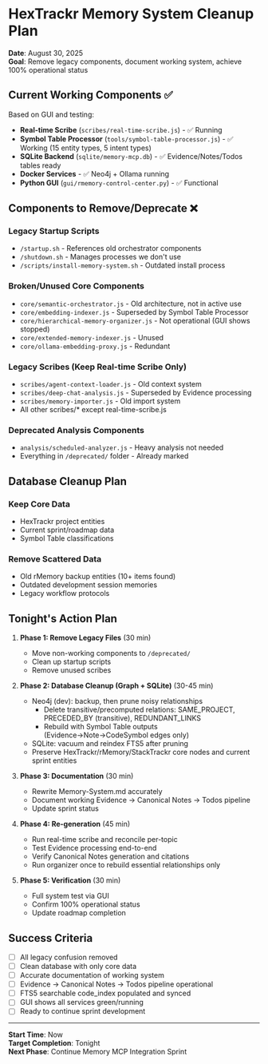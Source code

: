# HexTrackr Memory System Cleanup Plan

**Date**: August 30, 2025  
**Goal**: Remove legacy components, document working system, achieve 100% operational status

## Current Working Components ✅

Based on GUI and testing:

- **Real-time Scribe** (`scribes/real-time-scribe.js`) - ✅ Running
- **Symbol Table Processor** (`tools/symbol-table-processor.js`) - ✅ Working (15 entity types, 5 intent types)
- **SQLite Backend** (`sqlite/memory-mcp.db`) - ✅ Evidence/Notes/Todos tables ready
- **Docker Services** - ✅ Neo4j + Ollama running
- **Python GUI** (`gui/rmemory-control-center.py`) - ✅ Functional

## Components to Remove/Deprecate ❌

### Legacy Startup Scripts

- `/startup.sh` - References old orchestrator components
- `/shutdown.sh` - Manages processes we don't use
- `/scripts/install-memory-system.sh` - Outdated install process

### Broken/Unused Core Components  

- `core/semantic-orchestrator.js` - Old architecture, not in active use
- `core/embedding-indexer.js` - Superseded by Symbol Table Processor
- `core/hierarchical-memory-organizer.js` - Not operational (GUI shows stopped)
- `core/extended-memory-indexer.js` - Unused
- `core/ollama-embedding-proxy.js` - Redundant

### Legacy Scribes (Keep Real-time Scribe Only)

- `scribes/agent-context-loader.js` - Old context system
- `scribes/deep-chat-analysis.js` - Superseded by Evidence processing
- `scribes/memory-importer.js` - Old import system
- All other scribes/* except real-time-scribe.js

### Deprecated Analysis Components

- `analysis/scheduled-analyzer.js` - Heavy analysis not needed
- Everything in `/deprecated/` folder - Already marked

## Database Cleanup Plan

### Keep Core Data

- HexTrackr project entities
- Current sprint/roadmap data  
- Symbol Table classifications

### Remove Scattered Data

- Old rMemory backup entities (10+ items found)
- Outdated development session memories
- Legacy workflow protocols

## Tonight's Action Plan

1. **Phase 1: Remove Legacy Files** (30 min)
   - Move non-working components to `/deprecated/`
   - Clean up startup scripts
   - Remove unused scribes

1. **Phase 2: Database Cleanup (Graph + SQLite)** (30-45 min)
    - Neo4j (dev): backup, then prune noisy relationships
       - Delete transitive/precomputed relations: SAME_PROJECT, PRECEDED_BY (transitive), REDUNDANT_LINKS
       - Rebuild with Symbol Table outputs (Evidence→Note→CodeSymbol edges only)
    - SQLite: vacuum and reindex FTS5 after pruning
    - Preserve HexTrackr/rMemory/StackTrackr core nodes and current sprint entities

1. **Phase 3: Documentation** (30 min)
   - Rewrite Memory-System.md accurately
   - Document working Evidence → Canonical Notes → Todos pipeline
   - Update sprint status

1. **Phase 4: Re-generation** (45 min)
   - Run real-time scribe and reconcile per-topic
   - Test Evidence processing end-to-end
   - Verify Canonical Notes generation and citations
   - Run organizer once to rebuild essential relationships only

1. **Phase 5: Verification** (30 min)
   - Full system test via GUI
   - Confirm 100% operational status
   - Update roadmap completion

## Success Criteria

- [ ] All legacy confusion removed
- [ ] Clean database with only core data
- [ ] Accurate documentation of working system
- [ ] Evidence → Canonical Notes → Todos pipeline operational
- [ ] FTS5 searchable code_index populated and synced
- [ ] GUI shows all services green/running
- [ ] Ready to continue sprint development

---

**Start Time**: Now  
**Target Completion**: Tonight  
**Next Phase**: Continue Memory MCP Integration Sprint
